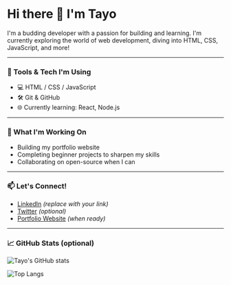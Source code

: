 # Hi there 👋 I'm Tayo

I'm a budding developer with a passion for building and learning. I'm currently exploring the world of web development, diving into HTML, CSS, JavaScript, and more!

---

### 🔧 Tools & Tech I'm Using
- 💻 HTML / CSS / JavaScript
- 🛠️ Git & GitHub
- 🌐 Currently learning: React, Node.js

---

### 🌱 What I'm Working On
- Building my portfolio website
- Completing beginner projects to sharpen my skills
- Collaborating on open-source when I can

---

### 📫 Let's Connect!
- [LinkedIn](https://linkedin.com/in/yourprofile) *(replace with your link)*
- [Twitter](https://twitter.com/yourprofile) *(optional)*
- [Portfolio Website](https://yourdomain.com) *(when ready)*

---

### 📈 GitHub Stats (optional)
![Tayo's GitHub stats](https://github-readme-stats.vercel.app/api?username=yourusername&show_icons=true&theme=radical)

![Top Langs](https://github-readme-stats.vercel.app/api/top-langs/?username=yourusername&layout=compact&theme=radical)
